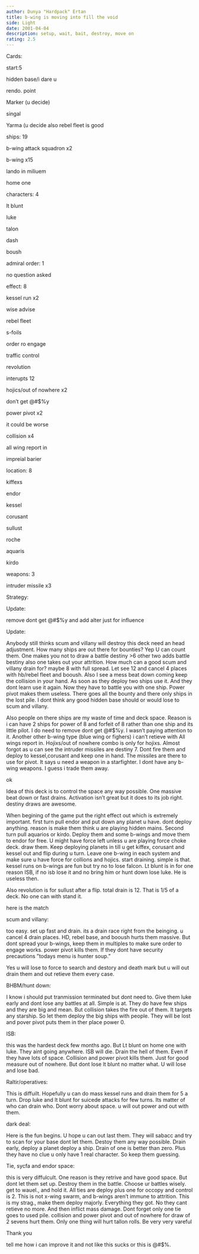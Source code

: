 ```yaml
---
author: Dunya "Hardpack" Ertan
title: b-wing is moving into fill the void
side: Light
date: 2001-04-04
description: setup, wait, bait, destroy, move on
rating: 2.5
---
```

Cards: 

start:5

hidden base/i dare u
rendo. point
Marker (u decide)
singal
Yarma (u decide also rebel fleet is good

ships: 19
b-wing attack squadron x2
b-wing x15
lando in miliuem
home one

characters: 4
lt blunt
luke
talon
dash
boush

admiral order: 1
no question asked

effect: 8
kessel run x2
wise advise
rebel fleet
s-foils
order ro engage
traffic control
revolution

interupts 12
hojics/out of nowhere x2
don’t get @#$%y
power pivot x2
it could be worse
collision x4
all wing report in
impreial barier

location: 8
kiffexs
endor
kessel
corusant
sullust
roche
aquaris
kirdo

weapons: 3
intruder missile x3




Strategy: 

Update:
remove dont get @#$%y and add alter just for influence

Update:

Anybody still thinks scum and villany will destroy this deck need an head adjustment. How many ships are out there for bounties? Yep U can count them. One makes you not to draw a battle destiny >6 other two adds battle bestiny also one takes out your attrition. How much can a good scum and villany drain for? maybe 8 with full spread. Let see 12 and cancel 4 places with hb/rebel fleet and booush.  Also I see a mess beat down coming keep the collision in your hand. As soon as they deploy two ships use it. And they dont learn use it again. Now they have to battle you with one ship. Power pivot makes them useless. There goes all the bounty and there only ships in the lost pile. I dont think any good hidden base should or would lose to scum and villany. 
Also people on there ships are my waste of time and deck space. Reason is i can have 2 ships for power of 8 and forfeit of 8 rather than one ship and its little pilot.  I do need to remove dont get @#$%y. I wasn’t paying attention to it. Another other b-wing type (blue wing or fighers) i can’t retieve with All wings report in. Hojixs/out of nowhere combo is only for hojixs. Almost forgot as u can see the intruder missiles are destiny 7. Dont fire them and deploy to kessel,corusant and keep one in hand. The missiles are there to use for pivot. It says u need a weapon in a starfighter. I dont have any b-wing weapons. I guess i trade them away.


ok

Idea of this deck is to control the space any way possible. One massive beat down or fast drains. Activation isn’t great but it does to its job right. destiny draws are awesome.

When begining of the game put the right effect out which is extremely important. first turn pull endor and put down any planet u have. dont deploy anything. reason is make them think u are playing hidden mains. Second turn pull aquarios or kirdo. Deploy them and some b-wings and move them to endor for free. U might have force left unless u are playing force choke deck. draw them. Keep deploying planets in till u get kiffex, corusant and kessel out and flip during u turn. Leave one b-wing in each system and make sure u have force for collions and hojics. start draining. simple is that. kessel runs on b-wings are fun but try no to lose falcon. Lt blunt is in for one reason ISB, if no isb lose it and no bring him or hunt down lose luke. He is useless then. 
Also revolution is for sullust after a flip. total drain is 12. That is 1/5 of a deck. No one can with stand it.

here is the match 

scum and villany:
too easy. set up fast and drain. its a drain race right from the beinging. u cancel 4 drain places. HD, rebel base, and booush hurts them massive. But dont spread your b-wings, keep them in multiples to make sure order to engage works. power pivot kills them. If they dont have security precautions ”todays menu is hunter soup.”
Yes u will lose to force to search and destory and death mark but u will out drain them and out retieve them every case.

BHBM/hunt down:
I know i should put tranmission terminated but dont need to. Give them luke early and dont lose any battles at all. Simple is at. They do have few ships and they are big and mean. But collision takes the fire out of them. It targets any starship. So let them deploy the big ships with people. They will be lost and pover pivot puts them in ther place power 0.

ISB:
this was the hardest deck few months ago. But Lt blunt on home one with luke. They aint going anywhere. ISB will die. Drain the hell of them. Even if they have lots of space. Collision and power pivot kills them. Just for good measure out of nowhere. But dont lose lt blunt no matter what. U will lose and lose bad. 

Raltir/operatives:
This is diffuilt. Hopefully u can do mass kessel runs and drain them for 5 a turn. Drop luke and lt blunt for suicede attacks for few turns. Its matter of who can drain who. Dont worry about space. u will out power and out with them.

dark deal:
Here is the fun begins. U hope u can out last them. They will sabacc and try to scan for your base dont let them. Destoy them any way possible. Drain early, deploy a planet deploy a ship. Drain of one is better than zero. Plus they have no clue u only have 1 real character. So keep them guessing.

Tie, sycfa and endor space:
this is very diffulcult. One reason is they retrive and have good space. But dont let them set up. Destroy them in the battle. Choose ur battles wisely. get to wauel., and hold it. All ties are deploy plus one for occopy and control is 2. This is not x-wing swarm, and b-wings aren’t immune to attrition. This is my strag., make them deploy majorly. Everything they got. No they cant retieve no more. And then inflict mass damage. Dont forget only one tie goes to used pile. collision and power pivot and out of nowhere for draw of 2 sevens hurt them. Only one thing will hurt tallon rolls. Be very very vareful

Thank you
tell me how i can improve it and not like this sucks or this is @#$%.
